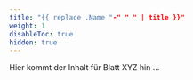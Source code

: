 ```yaml
---
title: "{{ replace .Name "-" " " | title }}"
weight: 1
disableToc: true
hidden: true
---
```



Hier kommt der Inhalt für Blatt XYZ hin ...
